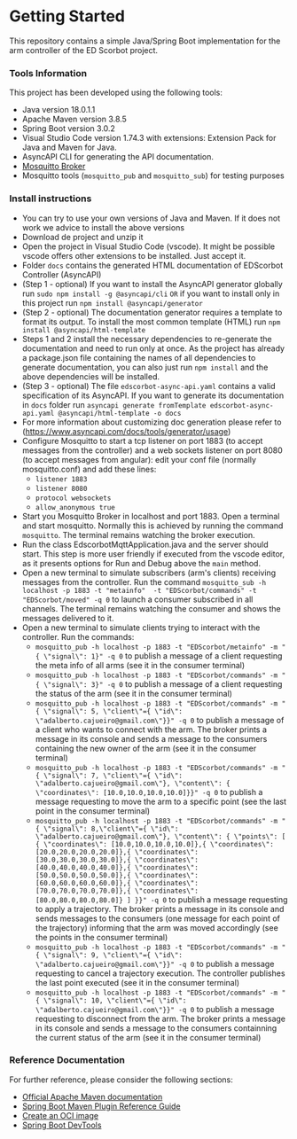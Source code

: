 # Getting Started

This repository contains a simple Java/Spring Boot implementation for the arm controller of the ED Scorbot project.  

### Tools Information
This project has been developed using the following tools:
* Java version 18.0.1.1
* Apache Maven version 3.8.5
* Spring Boot version 3.0.2
* Visual Studio Code version 1.74.3 with extensions: Extension Pack for Java and Maven for Java. 
* AsyncAPI CLI for generating the API documentation.  
* [Mosquitto Broker](https://mosquitto.org/)
* Mosquitto tools (`mosquitto_pub` and `mosquitto_sub`) for testing purposes

### Install instructions
* You can try to use your own versions of Java and Maven. If it does not work we advice to install the above versions
* Download de project and unzip it
* Open the project in Visual Studio Code (vscode). It might be possible vscode offers other extensions to be installed. Just accept it.
* Folder `docs` contains the generated HTML documentation of EDScorbot Controller (AsyncAPI)
* (Step 1 - optional) If you want to install the AsyncAPI generator globally run `sudo npm install -g @asyncapi/cli`  `OR` if you want to install only in this project run `npm install @asyncapi/generator`
* (Step 2 - optional) The documentation generator requires a template to format its output. To install the most common template (HTML) run `npm install @asyncapi/html-template`
* Steps 1 and 2 install the necessary dependencies to re-generate the documentation and need to run only at once. As the project has already a package.json file containing the names of all dependencies to generate documentation, you can also just run `npm install` and the above dependencies will be installed.
* (Step 3 - optional) The file `edscorbot-async-api.yaml` contains a valid specification of its AsyncAPI. If you want to generate its documentation in `docs` folder run `asyncapi generate fromTemplate edscorbot-async-api.yaml @asyncapi/html-template -o docs`  
* For more information about customizing doc generation please refer to (https://www.asyncapi.com/docs/tools/generator/usage)
* Configure Mosquitto to start a tcp listener on port 1883 (to accept messages from the controller) and a web sockets listener on port 8080 (to accept messages from angular): edit your conf file (normally mosquitto.conf) and add these lines:
  - `listener 1883`
  - `listener 8080`
  - `protocol websockets`
  - `allow_anonymous true`
* Start you Mosquitto Broker in localhost and port 1883. Open a terminal and start mosquitto. Normally this is achieved by running the command `mosquitto`. The terminal remains watching the broker execution. 
* Run the class EdscorbotMqttApplication.java and the server should start. This step is more user friendly if executed from the vscode editor, as it presents options for Run and Debug above the `main` method.
* Open a new terminal to simulate subscribers (arm's clients) receiving messages from the controller. Run the command `mosquitto_sub -h localhost -p 1883 -t "metainfo"  -t "EDScorbot/commands" -t "EDScorbot/moved" -q 0` to launch a consumer subscribed in all channels. The terminal remains watching the consumer and shows the messages delivered to it. 
* Open a new terminal to simulate clients trying to interact with the controller. Run the commands:
  - `mosquitto_pub -h localhost -p 1883 -t "EDScorbot/metainfo" -m "{ \"signal\": 1}" -q 0` to publish a message of a client requesting the meta info of all arms (see it in the consumer terminal)
  - `mosquitto_pub -h localhost -p 1883 -t "EDScorbot/commands" -m "{ \"signal\": 3}" -q 0` to publish a message of a client requesting the status of the arm (see it in the consumer terminal)
  - `mosquitto_pub -h localhost -p 1883 -t "EDScorbot/commands" -m "{ \"signal\": 5, \"client\"={ \"id\": \"adalberto.cajueiro@gmail.com\"}}" -q 0` to publish a message of a client who wants to connect with the arm. The broker prints a message in its console and sends a message to the consumers containing the new owner of the arm (see it in the consumer terminal)
  - `mosquitto_pub -h localhost -p 1883 -t "EDScorbot/commands" -m "{ \"signal\": 7, \"client\"={ \"id\": \"adalberto.cajueiro@gmail.com\"}, \"content\": { \"coordinates\": [10.0,10.0,10.0,10.0]}}" -q 0` to publish a message requesting to move the arm to a specific point (see the last point in the consumer terminal)
  - `mosquitto_pub -h localhost -p 1883 -t "EDScorbot/commands" -m "{ \"signal\": 8,\"client\"={ \"id\": \"adalberto.cajueiro@gmail.com\"}, \"content\": { \"points\": [ { \"coordinates\": [10.0,10.0,10.0,10.0]},{ \"coordinates\": [20.0,20.0,20.0,20.0]},{ \"coordinates\": [30.0,30.0,30.0,30.0]},{ \"coordinates\": [40.0,40.0,40.0,40.0]},{ \"coordinates\": [50.0,50.0,50.0,50.0]},{ \"coordinates\": [60.0,60.0,60.0,60.0]},{ \"coordinates\": [70.0,70.0,70.0,70.0]},{ \"coordinates\": [80.0,80.0,80.0,80.0]} ] }}" -q 0` to publish a message requesting to apply a trajectory. The broker prints a message in its console and sends messages to the consumers (one message for each point of the trajectory) informing that the arm was moved accordingly (see the points in the consumer terminal)
  - `mosquitto_pub -h localhost -p 1883 -t "EDScorbot/commands" -m "{ \"signal\": 9, \"client\"={ \"id\": \"adalberto.cajueiro@gmail.com\"}}" -q 0` to publish a message requesting to cancel a trajectory execution. The controller publishes the last point executed (see it in the consumer terminal)
  - `mosquitto_pub -h localhost -p 1883 -t "EDScorbot/commands" -m "{ \"signal\": 10, \"client\"={ \"id\": \"adalberto.cajueiro@gmail.com\"}}" -q 0` to publish a message requesting to disconnect from the arm. The broker prints a message in its console and sends a message to the consumers containning the current status of the arm (see it in the consumer terminal)

### Reference Documentation
For further reference, please consider the following sections:

* [Official Apache Maven documentation](https://maven.apache.org/guides/index.html)
* [Spring Boot Maven Plugin Reference Guide](https://docs.spring.io/spring-boot/docs/3.0.2/maven-plugin/reference/html/)
* [Create an OCI image](https://docs.spring.io/spring-boot/docs/3.0.2/maven-plugin/reference/html/#build-image)
* [Spring Boot DevTools](https://docs.spring.io/spring-boot/docs/3.0.2/reference/htmlsingle/#using.devtools)

